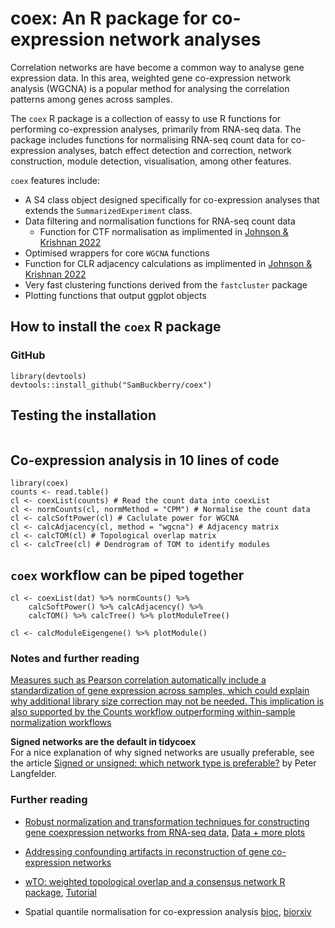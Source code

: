 # coex: An R package for co-expression network analyses


Correlation networks are have become a common way to analyse gene expression data. In this area,  weighted gene co-expression network analysis (WGCNA) is a popular method for analysing the correlation patterns among genes across samples.

The `coex` R package is a collection of eassy to use R functions for performing co-expression analyses, primarily from RNA-seq data. The package includes functions for normalising RNA-seq count data for co-expression analyses, batch effect detection and correction, network construction, module detection, visualisation, among other features.

`coex` features include:  
* A S4 class object designed specifically for co-expression analyses that extends the `SummarizedExperiment` class.
* Data filtering and normalisation functions for RNA-seq count data  
    * Function for CTF normalisation as implimented in [Johnson & Krishnan 2022](https://genomebiology.biomedcentral.com/articles/10.1186/s13059-021-02568-9)  
* Optimised wrappers for core `WGCNA` functions  
* Function for CLR adjacency calculations as implimented in [Johnson & Krishnan 2022](https://genomebiology.biomedcentral.com/articles/10.1186/s13059-021-02568-9)  
* Very fast clustering functions derived from the `fastcluster` package  
* Plotting functions that output ggplot objects

## How to install the `coex` R package


### GitHub
```{r}
library(devtools)
devtools::install_github("SamBuckberry/coex")
```

## Testing the installation
```{r}

```

## Co-expression analysis in 10 lines of code
```{r}
library(coex)
counts <- read.table()
cl <- coexList(counts) # Read the count data into coexList 
cl <- normCounts(cl, normMethod = "CPM") # Normalise the count data
cl <- calcSoftPower(cl) # Caclulate power for WGCNA
cl <- calcAdjacency(cl, method = "wgcna") # Adjacency matrix
cl <- calcTOM(cl) # Topological overlap matrix
cl <- calcTree(cl) # Dendrogram of TOM to identify modules
```

## `coex` workflow can be piped together
```{r}
cl <- coexList(dat) %>% normCounts() %>%
    calcSoftPower() %>% calcAdjacency() %>%
    calcTOM() %>% calcTree() %>% plotModuleTree()
    
cl <- calcModuleEigengene() %>% plotModule()
```


### Notes and further reading

[Measures such as Pearson correlation automatically include a standardization of gene expression across samples, which could explain why additional library size correction may not be needed. This implication is also supported by the Counts workflow outperforming within-sample normalization workflows](https://genomebiology.biomedcentral.com/articles/10.1186/s13059-021-02568-9#Sec9) 

__Signed networks are the default in tidycoex__  
For a nice explanation of why signed networks are usually preferable, see the article [Signed or unsigned: which network type is preferable?](https://peterlangfelder.com/2018/11/25/signed-or-unsigned-which-network-type-is-preferable/) by Peter Langfelder.

### Further reading
- [Robust normalization and transformation techniques for constructing gene coexpression networks from RNA-seq data](https://genomebiology.biomedcentral.com/articles/10.1186/s13059-021-02568-9), [Data + more plots](https://krishnanlab.github.io/RNAseq_coexpression/gtex_plots.html)

- [Addressing confounding artifacts in reconstruction of gene co-expression networks](https://genomebiology.biomedcentral.com/articles/10.1186/s13059-019-1700-9)

- [wTO: weighted topological overlap and a consensus network R package](https://bmcbioinformatics.biomedcentral.com/articles/10.1186/s12859-018-2351-7), [Tutorial](https://static-content.springer.com/esm/art%3A10.1186%2Fs13059-019-1700-9/MediaObjects/13059_2019_1700_MOESM4_ESM.html)

- Spatial quantile normalisation for co-expression analysis [bioc](https://bioconductor.org/packages/release/bioc/vignettes/spqn/inst/doc/spqn.html#References), [biorxiv](https://www.biorxiv.org/content/10.1101/2020.02.13.944777v1.full.pdf)
